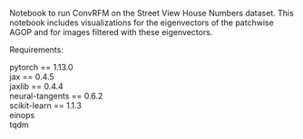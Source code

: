 Notebook to run ConvRFM on the Street View House Numbers dataset. 
This notebook includes visualizations for the eigenvectors of the patchwise AGOP and for images filtered with these eigenvectors.

Requirements:

pytorch == 1.13.0 \
jax == 0.4.5 \
jaxlib == 0.4.4 \
neural-tangents == 0.6.2 \
scikit-learn == 1.1.3 \
einops \
tqdm
